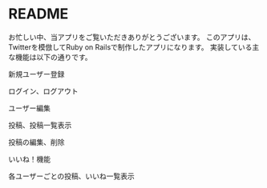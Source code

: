 # README

お忙しい中、当アプリをご覧いただきありがとうございます。
このアプリは、Twitterを模倣してRuby on Railsで制作したアプリになります。
実装している主な機能は以下の通りです。

新規ユーザー登録

ログイン、ログアウト

ユーザー編集

投稿、投稿一覧表示

投稿の編集、削除

いいね！機能

各ユーザーごとの投稿、いいね一覧表示